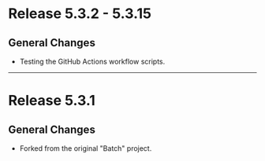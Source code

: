 # Release 5.3.2 - 5.3.15

## General Changes

- Testing the GitHub Actions workflow scripts.

______________________________________________________________________

# Release 5.3.1

## General Changes

- Forked from the original "Batch" project.
